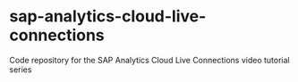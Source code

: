 # sap-analytics-cloud-live-connections
Code repository for the SAP Analytics Cloud Live Connections video tutorial series
